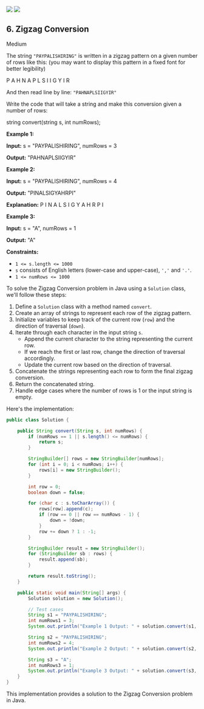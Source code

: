 [![](https://img.shields.io/github/stars/LeetCode-Top-Interview-150/LeetCode-Top-Interview-150?label=Stars&style=flat-square)](https://github.com/LeetCode-Top-Interview-150/LeetCode-Top-Interview-150)
[![](https://img.shields.io/github/forks/LeetCode-Top-Interview-150/LeetCode-Top-Interview-150?label=Fork%20me%20on%20GitHub%20&style=flat-square)](https://github.com/LeetCode-Top-Interview-150/LeetCode-Top-Interview-150/fork)

## 6\. Zigzag Conversion

Medium

The string `"PAYPALISHIRING"` is written in a zigzag pattern on a given number of rows like this: (you may want to display this pattern in a fixed font for better legibility)

P A H N A P L S I I G Y I R 

And then read line by line: `"PAHNAPLSIIGYIR"`

Write the code that will take a string and make this conversion given a number of rows:

string convert(string s, int numRows); 

**Example 1:**

**Input:** s = "PAYPALISHIRING", numRows = 3

**Output:** "PAHNAPLSIIGYIR" 

**Example 2:**

**Input:** s = "PAYPALISHIRING", numRows = 4

**Output:** "PINALSIGYAHRPI"

**Explanation:** P I N A L S I G Y A H R P I 

**Example 3:**

**Input:** s = "A", numRows = 1

**Output:** "A" 

**Constraints:**

*   `1 <= s.length <= 1000`
*   `s` consists of English letters (lower-case and upper-case), `','` and `'.'`.
*   `1 <= numRows <= 1000`

To solve the Zigzag Conversion problem in Java using a `Solution` class, we'll follow these steps:

1. Define a `Solution` class with a method named `convert`.
2. Create an array of strings to represent each row of the zigzag pattern.
3. Initialize variables to keep track of the current row (`row`) and the direction of traversal (`down`).
4. Iterate through each character in the input string `s`.
   - Append the current character to the string representing the current row.
   - If we reach the first or last row, change the direction of traversal accordingly.
   - Update the current row based on the direction of traversal.
5. Concatenate the strings representing each row to form the final zigzag conversion.
6. Return the concatenated string.
7. Handle edge cases where the number of rows is 1 or the input string is empty.

Here's the implementation:

```java
public class Solution {

    public String convert(String s, int numRows) {
        if (numRows == 1 || s.length() <= numRows) {
            return s;
        }

        StringBuilder[] rows = new StringBuilder[numRows];
        for (int i = 0; i < numRows; i++) {
            rows[i] = new StringBuilder();
        }

        int row = 0;
        boolean down = false;

        for (char c : s.toCharArray()) {
            rows[row].append(c);
            if (row == 0 || row == numRows - 1) {
                down = !down;
            }
            row += down ? 1 : -1;
        }

        StringBuilder result = new StringBuilder();
        for (StringBuilder sb : rows) {
            result.append(sb);
        }

        return result.toString();
    }

    public static void main(String[] args) {
        Solution solution = new Solution();

        // Test cases
        String s1 = "PAYPALISHIRING";
        int numRows1 = 3;
        System.out.println("Example 1 Output: " + solution.convert(s1, numRows1));

        String s2 = "PAYPALISHIRING";
        int numRows2 = 4;
        System.out.println("Example 2 Output: " + solution.convert(s2, numRows2));

        String s3 = "A";
        int numRows3 = 1;
        System.out.println("Example 3 Output: " + solution.convert(s3, numRows3));
    }
}
```

This implementation provides a solution to the Zigzag Conversion problem in Java.